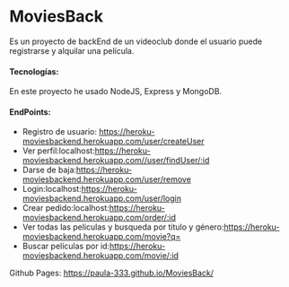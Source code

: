 # MoviesBack
Es un proyecto de backEnd de un videoclub donde el usuario puede registrarse y alquilar una película.

#### Tecnologías:
En este proyecto he usado NodeJS, Express y MongoDB.

#### EndPoints:
- Registro de usuario: https://heroku-moviesbackend.herokuapp.com/user/createUser
- Ver perfil:localhost:https://heroku-moviesbackend.herokuapp.com//user/findUser/:id
- Darse de baja:https://heroku-moviesbackend.herokuapp.com/user/remove
- Login:localhost:https://heroku-moviesbackend.herokuapp.com/user/login
- Crear pedido:localhost:https://heroku-moviesbackend.herokuapp.com/order/:id
- Ver todas las peliculas y busqueda por titulo y género:https://heroku-moviesbackend.herokuapp.com/movie?q=
- Buscar películas por id:https://heroku-moviesbackend.herokuapp.com/movie/:id



Github Pages:  https://paula-333.github.io/MoviesBack/